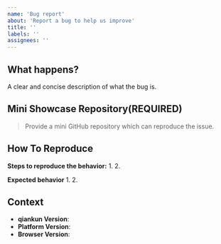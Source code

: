 ```yaml
---
name: 'Bug report'
about: 'Report a bug to help us improve'
title: ''
labels: ''
assignees: ''
---
```


## What happens?

A clear and concise description of what the bug is.

## Mini Showcase Repository(REQUIRED)

> Provide a mini GitHub repository which can reproduce the issue.

<!-- YOUR_GITHUB_REPOSITORY_URL -->

## How To Reproduce

**Steps to reproduce the behavior:** 1. 2.

**Expected behavior** 1. 2.

## Context

- **qiankun Version**:
- **Platform Version**:
- **Browser Version**:
